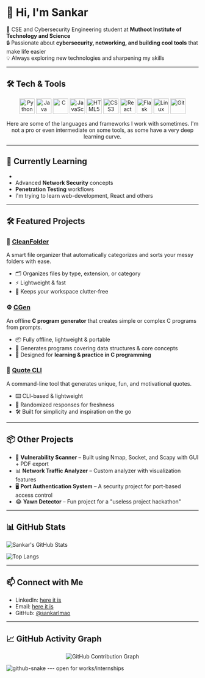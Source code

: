 # 👋 Hi, I'm Sankar  

🚀 CSE and Cybersecurity Engineering student at **Muthoot Institute of Technology and Science**  
🔒 Passionate about **cybersecurity, networking, and building cool tools** that make life easier  
💡 Always exploring new technologies and sharpening my skills  

---

## 🛠️ Tech & Tools

<p align="center">
  <!-- Programming Languages & Frameworks -->
  <img src="https://cdn.jsdelivr.net/gh/devicons/devicon/icons/python/python-original.svg" width="40" title="Python"/>
  <img src="https://cdn.jsdelivr.net/gh/devicons/devicon/icons/java/java-original.svg" width="40" title="Java"/>
  <img src="https://cdn.jsdelivr.net/gh/devicons/devicon/icons/c/c-original.svg" width="40" title="C"/>
  <img src="https://cdn.jsdelivr.net/gh/devicons/devicon/icons/javascript/javascript-original.svg" width="40" title="JavaScript"/>
  <img src="https://cdn.jsdelivr.net/gh/devicons/devicon/icons/html5/html5-original.svg" width="40" title="HTML5"/>
  <img src="https://cdn.jsdelivr.net/gh/devicons/devicon/icons/css3/css3-original.svg" width="40" title="CSS3"/>
  <img src="https://cdn.jsdelivr.net/gh/devicons/devicon/icons/react/react-original.svg" width="40" title="React"/>
  <img src="https://cdn.jsdelivr.net/gh/devicons/devicon/icons/flask/flask-original.svg" width="40" title="Flask"/>
  <img src="https://cdn.jsdelivr.net/gh/devicons/devicon/icons/linux/linux-original.svg" width="40" title="Linux"/>
  <img src="https://cdn.jsdelivr.net/gh/devicons/devicon/icons/git/git-original.svg" width="40" title="Git"/>
</p>

<p align="center">
  Here are some of the languages and frameworks I work with sometimes. I'm not a pro or even intermediate on some tools, as some have a very deep learning curve.  
</p>

---

## 🌱 Currently Learning
- 
- Advanced **Network Security** concepts  
- **Penetration Testing** workflows  
- I'm trying to learn web-development, React and others  

---

## 🛠️ Featured Projects  

### 📂 [CleanFolder](https://github.com/sankarlmao/CleanFolder)  
A smart file organizer that automatically categorizes and sorts your messy folders with ease.  
- 🗂️ Organizes files by type, extension, or category  
- ⚡ Lightweight & fast  
- 🎯 Keeps your workspace clutter-free  

### ⚙️ [CGen](https://github.com/sankarlmao/CGen)  
An offline **C program generator** that creates simple or complex C programs from prompts.  
- 📦 Fully offline, lightweight & portable  
- 🧠 Generates programs covering data structures & core concepts  
- 🔧 Designed for **learning & practice in C programming**  

### 💬 [Quote CLI](https://github.com/sankarlmao/quote-cli)  
A command-line tool that generates unique, fun, and motivational quotes.  
- ⌨️ CLI-based & lightweight  
- 🎲 Randomized responses for freshness  
- 🛠️ Built for simplicity and inspiration on the go  

---

## 📦 Other Projects  
- 🔎 **Vulnerability Scanner** – Built using Nmap, Socket, and Scapy with GUI + PDF export  
- 📊 **Network Traffic Analyzer** – Custom analyzer with visualization features  
- 🖥️ **Port Authentication System** – A security project for port-based access control  
- 😂 **Yawn Detector** – Fun project for a "useless project hackathon"  

---

## 📊 GitHub Stats  

![Sankar's GitHub Stats](https://github-readme-stats.vercel.app/api?username=sankarlmao&show_icons=true&theme=radical)  

![Top Langs](https://github-readme-stats.vercel.app/api/top-langs/?username=sankarlmao&layout=compact&theme=radical)  

---

## 📫 Connect with Me  
- LinkedIn: [here it is](https://www.linkedin.com/in/sankarcy/)  
- Email: [here it is](mailto:imsankarlmao@gmail.com)  
- GitHub: [@sankarlmao](https://github.com/sankarlmao)  

---

## 📈 GitHub Activity Graph  

<p align="center">
  <img src="https://github-readme-activity-graph.vercel.app/graph?username=sankarlmao&bg_color=000000&color=00ffcc&line=00ffcc&point=ffffff&area=true&hide_border=true" alt="GitHub Contribution Graph" />
</p>
<picture>
  <source media="(prefers-color-scheme: dark)" srcset="dist/github-snake-dark.svg" />
  <source media="(prefers-color-scheme: light)" srcset="dist/github-snake.svg" />
  <img alt="github-snake" src="dist/github-snake.svg" />
</picture>
---
open for works/internships
